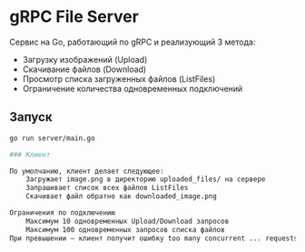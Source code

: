 # gRPC File Server

Сервис на Go, работающий по gRPC и реализующий 3 метода:

- Загрузку изображений (Upload)
- Скачивание файлов (Download)
- Просмотр списка загруженных файлов (ListFiles)
- Ограничение количества одновременных подключений

## Запуск

```bash
go run server/main.go

### Клиент

По умолчанию, клиент делает следующее:
    Загружает image.png в директорию uploaded_files/ на сервере
    Запрашивает список всех файлов ListFiles
    Скачивает файл обратно как downloaded_image.png

Ограничения по подключению
    Максимум 10 одновременных Upload/Download запросов
    Максимум 100 одновременных запросов списка файлов
При превышении — клиент получит ошибку too many concurrent ... requests.





